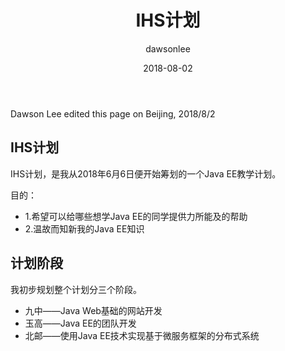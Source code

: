 ﻿---
title: "IHS计划"
layout: post
date: 2018-08-02
image: 
headerImage: false
tag:
- NetBeans9.0
- NetBeans8.2
star: false
category: projects
author: dawsonlee
---


Dawson Lee edited this page on Beijing, 2018/8/2

<div class="breaker"></div>


## IHS计划

IHS计划，是我从2018年6月6日便开始筹划的一个Java EE教学计划。

目的：

*  1.希望可以给哪些想学Java EE的同学提供力所能及的帮助
*  2.温故而知新我的Java EE知识

##  计划阶段

我初步规划整个计划分三个阶段。

*  九中——Java Web基础的网站开发 
*  玉高——Java EE的团队开发
*  北邮——使用Java EE技术实现基于微服务框架的分布式系统